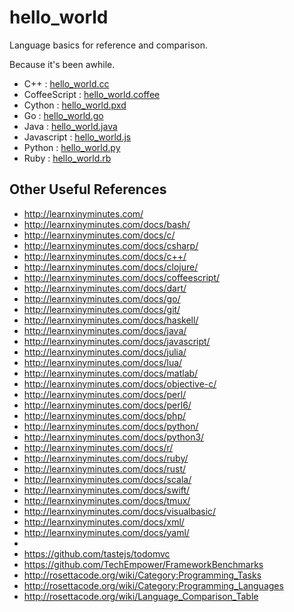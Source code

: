 hello_world
==============
Language basics for reference and comparison.

Because it's been awhile.

* C++ : [hello_world.cc](https://github.com/westurner/hello_world/blob/master/c%2B%2B/hello_world.cc)
* CoffeeScript : [hello_world.coffee](https://github.com/westurner/hello_world/blob/master/coffeescript/src/hello_world.coffee)
* Cython : [hello_world.pxd](https://github.com/westurner/hello_world/blob/master/cython/hello_world.pxd)
* Go : [hello_world.go](https://github.com/westurner/hello_world/blob/master/go/hello_world.go)
* Java : [hello_world.java](https://github.com/westurner/hello_world/blob/master/java/HelloWorld.java)
* Javascript : [hello_world.js](https://github.com/westurner/hello_world/blob/master/javascript/hello_world.js)
* Python : [hello_world.py](https://github.com/westurner/hello_world/blob/master/python/hello_world.py)
* Ruby : [hello_world.rb](https://github.com/westurner/hello_world/blob/master/ruby/hello_world.rb)


Other Useful References
-------------------------
* http://learnxinyminutes.com/
* http://learnxinyminutes.com/docs/bash/
* http://learnxinyminutes.com/docs/c/
* http://learnxinyminutes.com/docs/csharp/
* http://learnxinyminutes.com/docs/c++/
* http://learnxinyminutes.com/docs/clojure/
* http://learnxinyminutes.com/docs/coffeescript/
* http://learnxinyminutes.com/docs/dart/
* http://learnxinyminutes.com/docs/go/
* http://learnxinyminutes.com/docs/git/
* http://learnxinyminutes.com/docs/haskell/
* http://learnxinyminutes.com/docs/java/
* http://learnxinyminutes.com/docs/javascript/
* http://learnxinyminutes.com/docs/julia/
* http://learnxinyminutes.com/docs/lua/
* http://learnxinyminutes.com/docs/matlab/
* http://learnxinyminutes.com/docs/objective-c/
* http://learnxinyminutes.com/docs/perl/
* http://learnxinyminutes.com/docs/perl6/
* http://learnxinyminutes.com/docs/php/
* http://learnxinyminutes.com/docs/python/
* http://learnxinyminutes.com/docs/python3/
* http://learnxinyminutes.com/docs/r/
* http://learnxinyminutes.com/docs/ruby/
* http://learnxinyminutes.com/docs/rust/
* http://learnxinyminutes.com/docs/scala/
* http://learnxinyminutes.com/docs/swift/
* http://learnxinyminutes.com/docs/tmux/
* http://learnxinyminutes.com/docs/visualbasic/
* http://learnxinyminutes.com/docs/xml/
* http://learnxinyminutes.com/docs/yaml/
* 
* https://github.com/tastejs/todomvc
* https://github.com/TechEmpower/FrameworkBenchmarks
* http://rosettacode.org/wiki/Category:Programming_Tasks
* http://rosettacode.org/wiki/Category:Programming_Languages
* http://rosettacode.org/wiki/Language_Comparison_Table
